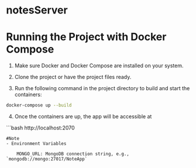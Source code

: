# notesServer

# Running the Project with Docker Compose

1. Make sure Docker and Docker Compose are installed on your system.

2. Clone the project or have the project files ready.

3. Run the following command in the project directory to build and start the containers:

```bash
docker-compose up --build

```

4. Once the containers are up, the app will be accessible at

`‍‍‍‍``bash
http://localhost:2070

```
#Note
- Environment Variables

    MONGO_URL: MongoDB connection string, e.g., `mongodb://mongo:27017/NoteApp`
```
